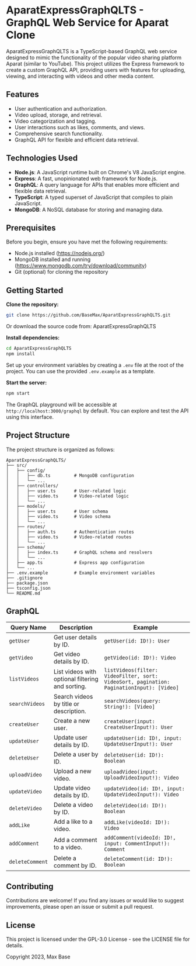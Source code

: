 # AparatExpressGraphQLTS - GraphQL Web Service for Aparat Clone

AparatExpressGraphQLTS is a TypeScript-based GraphQL web service designed to mimic the functionality of the popular video sharing platform Aparat (similar to YouTube). This project utilizes the Express framework to create a custom GraphQL API, providing users with features for uploading, viewing, and interacting with videos and other media content.

## Features

- User authentication and authorization.
- Video upload, storage, and retrieval.
- Video categorization and tagging.
- User interactions such as likes, comments, and views.
- Comprehensive search functionality.
- GraphQL API for flexible and efficient data retrieval.

## Technologies Used

- **Node.js**: A JavaScript runtime built on Chrome's V8 JavaScript engine.
- **Express**: A fast, unopinionated web framework for Node.js.
- **GraphQL**: A query language for APIs that enables more efficient and flexible data retrieval.
- **TypeScript**: A typed superset of JavaScript that compiles to plain JavaScript.
- **MongoDB**: A NoSQL database for storing and managing data.

## Prerequisites

Before you begin, ensure you have met the following requirements:

- Node.js installed (https://nodejs.org/)
- MongoDB installed and running (https://www.mongodb.com/try/download/community)
- Git (optional) for cloning the repository

## Getting Started

**Clone the repository:**

```bash
git clone https://github.com/BaseMax/AparatExpressGraphQLTS.git
```

Or download the source code from: AparatExpressGraphQLTS

**Install dependencies:**

```bash
cd AparatExpressGraphQLTS
npm install
```

Set up your environment variables by creating a `.env` file at the root of the project. You can use the provided `.env.example` as a template.

**Start the server:**

```bash
npm start
```

The GraphQL playground will be accessible at `http://localhost:3000/graphql` by default. You can explore and test the API using this interface.

## Project Structure

The project structure is organized as follows:

```
AparatExpressGraphQLTS/
├── src/
│   ├── config/
│   │   ├── db.ts         # MongoDB configuration
│   │   └── ...
│   ├── controllers/
│   │   ├── user.ts       # User-related logic
│   │   ├── video.ts      # Video-related logic
│   │   └── ...
│   ├── models/
│   │   ├── user.ts       # User schema
│   │   ├── video.ts      # Video schema
│   │   └── ...
│   ├── routes/
│   │   ├── auth.ts       # Authentication routes
│   │   ├── video.ts      # Video-related routes
│   │   └── ...
│   ├── schema/
│   │   ├── index.ts      # GraphQL schema and resolvers
│   │   └── ...
│   ├── app.ts            # Express app configuration
│   └── ...
├── .env.example          # Example environment variables
├── .gitignore
├── package.json
├── tsconfig.json
└── README.md
```

## GraphQL

| Query Name       | Description                                       | Example                                           |
| ---------------- | ------------------------------------------------- | ------------------------------------------------- |
| `getUser`        | Get user details by ID.                          | `getUser(id: ID!): User`                          |
| `getVideo`       | Get video details by ID.                         | `getVideo(id: ID!): Video`                        |
| `listVideos`     | List videos with optional filtering and sorting. | `listVideos(filter: VideoFilter, sort: VideoSort, pagination: PaginationInput): [Video]` |
| `searchVideos`   | Search videos by title or description.           | `searchVideos(query: String!): [Video]`           |
| `createUser`     | Create a new user.                               | `createUser(input: CreateUserInput!): User`       |
| `updateUser`     | Update user details by ID.                       | `updateUser(id: ID!, input: UpdateUserInput!): User` |
| `deleteUser`     | Delete a user by ID.                             | `deleteUser(id: ID!): Boolean`                    |
| `uploadVideo`    | Upload a new video.                              | `uploadVideo(input: UploadVideoInput!): Video`    |
| `updateVideo`    | Update video details by ID.                     | `updateVideo(id: ID!, input: UpdateVideoInput!): Video` |
| `deleteVideo`    | Delete a video by ID.                            | `deleteVideo(id: ID!): Boolean`                   |
| `addLike`        | Add a like to a video.                           | `addLike(videoId: ID!): Video`                   |
| `addComment`     | Add a comment to a video.                        | `addComment(videoId: ID!, input: CommentInput!): Comment` |
| `deleteComment`  | Delete a comment by ID.                          | `deleteComment(id: ID!): Boolean`                |


## Contributing

Contributions are welcome! If you find any issues or would like to suggest improvements, please open an issue or submit a pull request.

## License

This project is licensed under the GPL-3.0 License - see the LICENSE file for details.

Copyright 2023, Max Base
